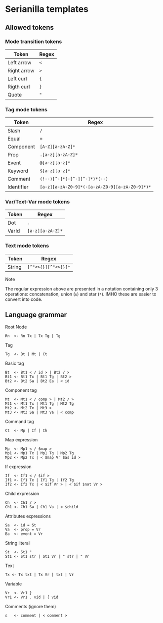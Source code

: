 # Serianilla templates
## Allowed tokens
### Mode transition tokens

| Token             | Regex                                             |
| ----------------- | ------------------------------------------------- |
| Left arrow        | `<`                                               |
| Right arrow       | `>`                                               |
| Left curl         | `{`                                               |
| Rigth curl        | `}`                                               |
| Quote             | `"`                                               |

### Tag mode tokens

| Token             | Regex                                             |
| ----------------- | ------------------------------------------------- |
| Slash             | `/`                                               |
| Equal             | `=`                                               |
| Component         | `[A-Z][a-zA-Z]*`                                  |
| Prop              | `.[a-z][a-zA-Z]*`                                 |
| Event             | `@[a-z][a-z]*`                                    |
| Keyword           | `$[a-z][a-z]*`                                    |
| Comment           | `(!--)[^-]*(-[^-][^-]*)*(--)`                     |
| Identifier        | `[a-z][a-zA-Z0-9]*(-[a-zA-Z0-9][a-zA-Z0-9]*)*`    |

### Var/Text-Var mode tokens

| Token             | Regex                                             |
| ----------------- | ------------------------------------------------- |
| Dot               | `.`                                               |
| VarId             | `[a-z][a-zA-Z]*`                                  |

### Text mode tokens

| Token             | Regex                                             |
| ----------------- | ------------------------------------------------- |
| String            | `[^"<>{}][^"<>{}]*`                               |

> [!NOTE]
> The regular expression above are presented in a notation containing
> only 3 operations: concatenation, union (`∪`) and star (`*`).
> IMHO these are easier to convert into code.

## Language grammar

Root Node
```
Rn  <- Rn Tx | Tx Tg | Tg
```

Tag
```
Tg  <- Bt | Mt | Ct
```

Basic tag
```
Bt  <- Bt1 < / id > | Bt2 / >
Bt1 <- Bt1 Tx | Bt1 Tg | Bt2 >
Bt2 <- Bt2 Sa | Bt2 Ea | < id
```

Component tag
```
Mt  <- Mt1 < / comp > | Mt2 / >
Mt1 <- Mt1 Tx | Mt1 Tg | Mt2 Tg
Mt2 <- Mt2 Tx | Mt3 >
Mt3 <- Mt3 Sa | Mt3 Va | < comp
```

Command tag
```
Ct  <- Mp | If | Ch
```

Map expression
```
Mp  <- Mp1 < / $map >
Mp1 <- Mp1 Tx | Mp1 Tg | Mp2 Tg
Mp2 <- Mp2 Tx | < $map Vr $as id >
```

If expression
```
If  <- If1 < / $if >
If1 <- If1 Tx | If1 Tg | If2 Tg
If2 <- If2 Tx | < $if Vr > | < $if $not Vr >
```

Child expression
```
Ch  <- Ch1 / >
Ch1 <- Ch1 Sa | Ch1 Va | < $child
```

Attributes expressions
```
Sa  <- id = St
Va  <- prop = Vr
Ea  <- event = Vr
```

String literal
```
St  <- St1 "
St1 <- St1 str | St1 Vr | " str | " Vr
```

Text
```
Tx <- Tx txt | Tx Vr | txt | Vr
```

Variable
```
Vr  <- Vr1 }
Vr1 <- Vr1 . vid | { vid
```

Comments (ignore them)
```
ε   <- comment | < comment >
```
